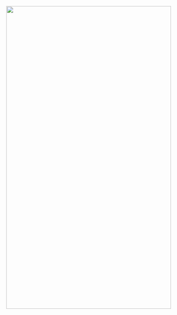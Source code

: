 <img src ="https://user-images.githubusercontent.com/59869563/103104587-278ede80-464e-11eb-84a1-06ffdd56c05a.png" 
width="439px" height="806px">
